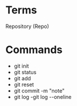 # Terms

Repository (Repo)

# Commands

- git init
- git status
- git add
- git reset
- git commit -m "note"
- git log
-git log --oneline